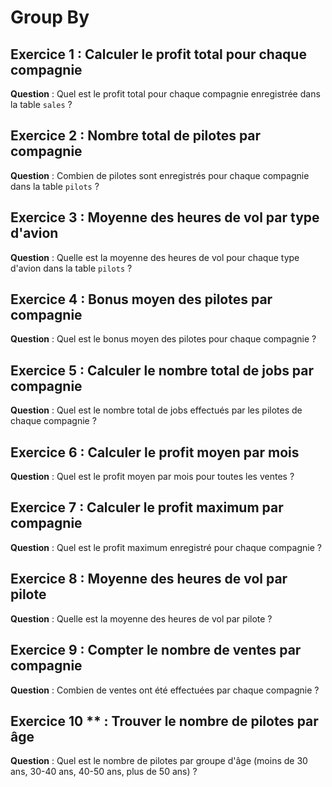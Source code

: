 # Group By 

## Exercice 1 : Calculer le profit total pour chaque compagnie

**Question** : Quel est le profit total pour chaque compagnie enregistrée dans la table `sales` ?

## Exercice 2 : Nombre total de pilotes par compagnie

**Question** : Combien de pilotes sont enregistrés pour chaque compagnie dans la table `pilots` ?

## Exercice 3 : Moyenne des heures de vol par type d'avion

**Question** : Quelle est la moyenne des heures de vol pour chaque type d'avion dans la table `pilots` ?

## Exercice 4 : Bonus moyen des pilotes par compagnie

**Question** : Quel est le bonus moyen des pilotes pour chaque compagnie ?

## Exercice 5 : Calculer le nombre total de jobs par compagnie

**Question** : Quel est le nombre total de jobs effectués par les pilotes de chaque compagnie ?

## Exercice 6 : Calculer le profit moyen par mois

**Question** : Quel est le profit moyen par mois pour toutes les ventes ?

## Exercice 7 : Calculer le profit maximum par compagnie

**Question** : Quel est le profit maximum enregistré pour chaque compagnie ?


## Exercice 8 : Moyenne des heures de vol par pilote

**Question** : Quelle est la moyenne des heures de vol par pilote ?

## Exercice 9 : Compter le nombre de ventes par compagnie

**Question** : Combien de ventes ont été effectuées par chaque compagnie ?

## Exercice 10 ** : Trouver le nombre de pilotes par âge

**Question** : Quel est le nombre de pilotes par groupe d'âge (moins de 30 ans, 30-40 ans, 40-50 ans, plus de 50 ans) ?
